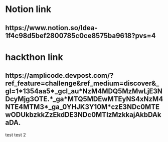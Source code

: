 <div>
  <h1>
    Notion link
  </h1>
<h2>
  https://www.notion.so/Idea-1f4c98d5bef2800785c0ce8575ba9618?pvs=4
</h2>
  <h1>
    hackthon link
  </h1>
  <h2>
    https://amplicode.devpost.com/?ref_feature=challenge&ref_medium=discover&_gl=1*1354aa5*_gcl_au*NzM4MDQ5MzMwLjE3NDcyMjg3OTE.*_ga*MTQ5MDEwMTEyNS4xNzM4NTE4MTM3*_ga_0YHJK3Y10M*czE3NDc0MTEwODUkbzkkZzEkdDE3NDc0MTIzMzkkajAkbDAkaDA.
  </h2>
</div>
test
test 2
